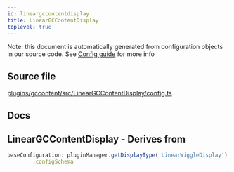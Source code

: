 ```yaml
---
id: lineargccontentdisplay
title: LinearGCContentDisplay
toplevel: true
---
```

Note: this document is automatically generated from configuration objects in
our source code. See [Config guide](/docs/config_guide) for more info

## Source file

[plugins/gccontent/src/LinearGCContentDisplay/config.ts](https://github.com/GMOD/jbrowse-components/blob/main/plugins/gccontent/src/LinearGCContentDisplay/config.ts)

## Docs










## LinearGCContentDisplay - Derives from




```js
baseConfiguration: pluginManager.getDisplayType('LinearWiggleDisplay')
        .configSchema
```


